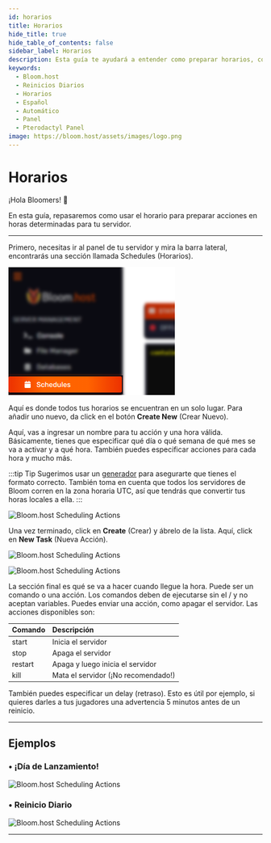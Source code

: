 ```yaml
---
id: horarios
title: Horarios
hide_title: true
hide_table_of_contents: false
sidebar_label: Horarios
description: Esta guía te ayudará a entender como preparar horarios, como reinicios diarios, por medio del panel de pterodactyl.
keywords:
  - Bloom.host
  - Reinicios Diarios
  - Horarios
  - Español
  - Automático
  - Panel
  - Pterodactyl Panel
image: https://bloom.host/assets/images/logo.png
---
```


# Horarios

¡Hola Bloomers! 👋

En esta guía, repasaremos como usar el horario para preparar acciones en horas determinadas para tu servidor.

--- 

Primero, necesitas ir al panel de tu servidor y mira la barra lateral, encontrarás una sección llamada Schedules (Horarios).

![Bloom.host Scheduling Actions](/../../../../../../../static/img/scheduling-actions/scheduling-actions1.png) 

Aquí es donde todos tus horarios se encuentran en un solo lugar. Para añadir uno nuevo, da click en el botón **Create New** (Crear Nuevo).

Aquí, vas a ingresar un nombre para tu acción y una hora válida. Básicamente, tienes que especificar qué día o qué semana de qué mes se va a activar y a qué hora. También puedes especificar acciones para cada hora y mucho más.

:::tip Tip
Sugerimos usar un [generador](https://crontab.guru/) para asegurarte que tienes el formato correcto. También toma en cuenta que todos los servidores de Bloom corren en la zona horaria UTC, así que tendrás que convertir tus horas locales a ella.
:::

![Bloom.host Scheduling Actions](../../../../../../../static/img/scheduling-actions/scheduling-actions2.png)

Una vez terminado, click en **Create** (Crear) y ábrelo de la lista. Aquí, click en **New Task** (Nueva Acción).

![Bloom.host Scheduling Actions](../../../../../../../static/img/scheduling-actions/scheduling-actions3.png)

![Bloom.host Scheduling Actions](../../../../../../../static/img/scheduling-actions/scheduling-actions4.png)

La sección final es qué se va a hacer cuando llegue la hora. Puede ser un comando o una acción. Los comandos deben de ejecutarse sin el / y no aceptan variables. Puedes enviar una acción, como apagar el servidor. Las acciones disponibles son:

| Comando | Descripción                         | 
| :------ | :---------------------------------- |
| start   | Inicia el servidor                  |
| stop    | Apaga el servidor                   |
| restart | Apaga y luego inicia el servidor    |
| kill    | Mata el servidor (¡No recomendado!) |

También puedes especificar un delay (retraso). Esto es útil por ejemplo, si quieres darles a tus jugadores una advertencia 5 minutos antes de un reinicio. 

---

## Ejemplos

### • ¡Día de Lanzamiento!

![Bloom.host Scheduling Actions](../../../../../../../static/img/scheduling-actions/scheduling-actions5.png)

### • Reinicio Diario

![Bloom.host Scheduling Actions](../../../../../../../static/img/scheduling-actions/scheduling-actions6.png)

---